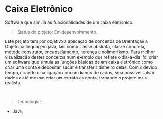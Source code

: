 <h1>Caixa Eletrônico</h1>

Software que simula as funcionalidades de um caixa eletrônico.

>Status do projeto: Em desenvolvimento.

<p>Este projeto tem por objetivo a aplicação de conceitos de Orientação a Objeto na linguagem java, tais como classe abstrata, classe concreta, método construtor, encapsulamento, herença e polimorfismo. Para melhor visualização destes conceitos num exemplo que reflete o dia-a-dia, foi criar um software que simula as funções básicas de um caixa eletrônico como criar uma conta e depositar, sacar e transferir dinheiro delas. Com o devido tempo, criando uma ligação com um banco de dados, será possível salvar dados e até mesmo criar um extrato da conta, tornando o projeto mais realista.</p>
<br>

>Tecnologias:
* Java;


